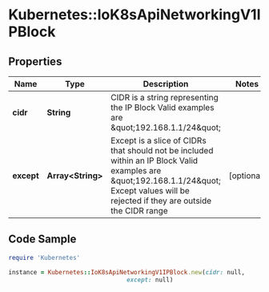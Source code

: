 # Kubernetes::IoK8sApiNetworkingV1IPBlock

## Properties

Name | Type | Description | Notes
------------ | ------------- | ------------- | -------------
**cidr** | **String** | CIDR is a string representing the IP Block Valid examples are \&quot;192.168.1.1/24\&quot; | 
**except** | **Array&lt;String&gt;** | Except is a slice of CIDRs that should not be included within an IP Block Valid examples are \&quot;192.168.1.1/24\&quot; Except values will be rejected if they are outside the CIDR range | [optional] 

## Code Sample

```ruby
require 'Kubernetes'

instance = Kubernetes::IoK8sApiNetworkingV1IPBlock.new(cidr: null,
                                 except: null)
```


